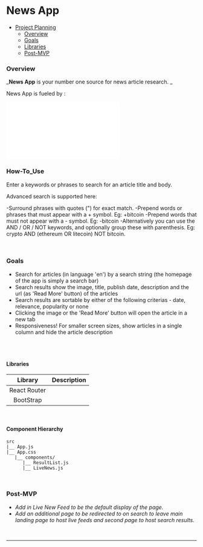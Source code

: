 
# News App

- [Project Planning](#Project-Planning)
  - [Overview](#Overview)
  - [Goals](#Goals)
  - [Libraries](#Libraries)
  - [Post-MVP](#Post-MVP)



### Overview

_**News App** is your number one source for news article research. _

News App is fueled by :

![News Api](NewsApi.org)
<br>
### How-To_Use


Enter a keywords or phrases to search for an article title and body.

Advanced search is supported here:

-Surround phrases with quotes (") for exact match.
-Prepend words or phrases that must appear with a + symbol. Eg: +bitcoin
-Prepend words that must not appear with a - symbol. Eg: -bitcoin
-Alternatively you can use the AND / OR / NOT keywords, and optionally group these with parenthesis. Eg: crypto AND (ethereum OR litecoin) NOT bitcoin.

<br>

### Goals

 - Search for articles (in language 'en') by a search string (the homepage of the app is simply a search bar)
  - Search results show the image, title, publish date, description and the url (as 'Read More' button) of the articles
  - Search results are sortable by either of the following criterias - date, relevance, popularity or none
  - Clicking the image or the 'Read More' button will open the article in a new tab
  - Responsiveness! For smaller screen sizes, show articles in a single column and hide the article description
  

<br>



<br>

#### Libraries


|     Library      | Description                                |
| :--------------: | :----------------------------------------- |
|   React Router   | 
|    BootStrap    |  

<br>


#### Component Hierarchy



```
src
|__ App.js
|__ App.css
   |__ components/
      |__ ResultList.js
      |__ LiveNews.js
      
              
```



### Post-MVP


- _Add in Live New Feed to be the default display of the page._
- _Add an additional page to be redirected to on search to leave main landing page to host live feeds and second page to host search results._


<br>

***
